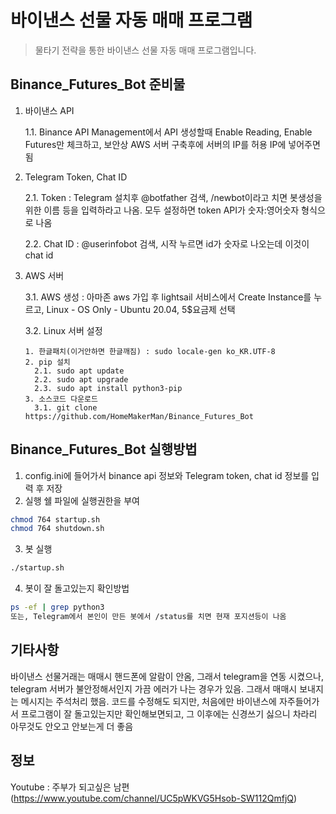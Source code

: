 # 바이낸스 선물 자동 매매 프로그램
> 물타기 전략을 통한 바이낸스 선물 자동 매매 프로그램입니다.

## Binance_Futures_Bot 준비물
1. 바이낸스 API
 
      1.1. Binance API Management에서 API 생성할때 Enable Reading, Enable Futures만 체크하고, 보안상 AWS 서버 구축후에 서버의 IP를 허용 IP에 넣어주면됨
 
2. Telegram Token, Chat ID

      2.1. Token : Telegram 설치후 @botfather 검색, /newbot이라고 치면 봇생성을 위한 이름 등을 입력하라고 나옴. 모두 설정하면 token API가 숫자:영어숫자 형식으로 나옴
      
      2.2. Chat ID : @userinfobot 검색, 시작 누르면 id가 숫자로 나오는데 이것이 chat id


3. AWS 서버

      3.1. AWS 생성 : 아마존 aws 가입 후 lightsail 서비스에서 Create Instance를 누르고, Linux - OS Only - Ubuntu 20.04, 5$요금제 선택

      3.2. Linux 서버 설정
            
       1. 한글패치(이거안하면 한글깨짐) : sudo locale-gen ko_KR.UTF-8 
       2. pip 설치
         2.1. sudo apt update
         2.2. sudo apt upgrade
         2.3. sudo apt install python3-pip
       3. 소스코드 다운로드
         3.1. git clone https://github.com/HomeMakerMan/Binance_Futures_Bot


## Binance_Futures_Bot 실행방법
1. config.ini에 들어가서 binance api 정보와 Telegram token, chat id 정보를 입력 후 저장
2. 실행 쉘 파일에 실행권한을 부여
```sh
chmod 764 startup.sh
chmod 764 shutdown.sh
```
3. 봇 실행
```sh
./startup.sh
```
4. 봇이 잘 돌고있는지 확인방법
```sh
ps -ef | grep python3
또는, Telegram에서 본인이 만든 봇에서 /status를 치면 현재 포지션등이 나옴
```

## 기타사항

바이낸스 선물거래는 매매시 핸드폰에 알람이 안옴, 그래서 telegram을 연동 시켰으나, telegram 서버가 불안정해서인지 가끔 에러가 나는 경우가 있음. 그래서 매매시 보내지는 메시지는 주석처리 했음. 코드를 수정해도 되지만, 처음에만 바이낸스에 자주들어가서 프로그램이 잘 돌고있는지만 확인해보면되고, 그 이후에는 신경쓰기 싫으니 차라리 아무것도 안오고 안보는게 더 좋음


## 정보

Youtube : 주부가 되고싶은 남편(https://www.youtube.com/channel/UC5pWKVG5Hsob-SW112QmfjQ)
